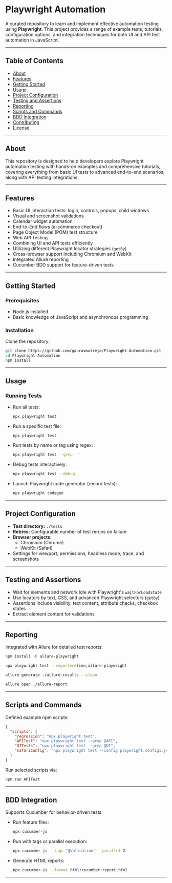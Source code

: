 # Playwright Automation

A curated repository to learn and implement effective automation testing using **Playwright**. This project provides a range of example tests, tutorials, configuration options, and integration techniques for both UI and API test automation in JavaScript.

***

## Table of Contents

- [About](#about)  
- [Features](#features)  
- [Getting Started](#getting-started)  
- [Usage](#usage)  
- [Project Configuration](#project-configuration)  
- [Testing and Assertions](#testing-and-assertions)  
- [Reporting](#reporting)  
- [Scripts and Commands](#scripts-and-commands)  
- [BDD Integration](#bdd-integration)  
- [Contributing](#contributing)  
- [License](#license)  

***

## About

This repository is designed to help developers explore Playwright automation testing with hands-on examples and comprehensive tutorials, covering everything from basic UI tests to advanced end-to-end scenarios, along with API testing integrations.

***

## Features

- Basic UI interaction tests: login, controls, popups, child windows  
- Visual and screenshot validations  
- Calendar widget automation  
- End-to-End flows (e-commerce checkout)  
- Page Object Model (POM) test structure 
- Web API Testing 
- Combining UI and API tests efficiently  
- Utilizing different Playwright locator strategies (`getBy`)  
- Cross-browser support including Chromium and WebKit  
- Integrated Allure reporting  
- Cucumber BDD support for feature-driven tests  

***

## Getting Started

### Prerequisites

- Node.js installed  
- Basic knowledge of JavaScript and asynchronous programming  

### Installation

Clone the repository:

```bash
git clone https://github.com/gauravmutreja/Playwright-Automation.git
cd Playwright-Automation
npm install
```

***

## Usage

### Running Tests

- Run all tests:
  ```bash
  npx playwright test
  ```

- Run a specific test file:
  ```bash
  npx playwright test 
  ```

- Run tests by name or tag using regex:
  ```bash
  npx playwright test --grep ''
  ```

- Debug tests interactively:
  ```bash
  npx playwright test --debug
  ```

- Launch Playwright code generator (record tests):
  ```bash
  npx playwright codegen 
  ```

***

## Project Configuration

- **Test directory:** `./tests`  
- **Retries:** Configurable number of test reruns on failure  
- **Browser projects:**  
  - Chromium (Chrome)  
  - WebKit (Safari)  
- Settings for viewport, permissions, headless mode, trace, and screenshots  

***

## Testing and Assertions

- Wait for elements and network idle with Playwright's `waitForLoadState`  
- Use locators by text, CSS, and advanced Playwright selectors (`getBy`)  
- Assertions include visibility, text content, attribute checks, checkbox states  
- Extract element content for validations  

***

## Reporting

Integrated with Allure for detailed test reports:

```bash
npm install -D allure-playwright

npx playwright test --reporter=line,allure-playwright

allure generate ./allure-results --clean

allure open ./allure-report
```

***

## Scripts and Commands

Defined example npm scripts:

```json
{
  "scripts": {
    "regression": "npx playwright test",
    "APITest": "npx playwright test --grep @API",
    "UITests": "npx playwright test --grep @UI",
    "safariConfig": "npx playwright test --config playwright.config1.js --project=safari"
  }
}
```

Run selected scripts via:

```bash
npm run APITest
```

***

## BDD Integration

Supports Cucumber for behavior-driven tests:

- Run feature files:

  ```bash
  npx cucumber-js
  ```

- Run with tags or parallel execution:

  ```bash
  npx cucumber-js --tags "@Validation" --parallel 2
  ```

- Generate HTML reports:

  ```bash
  npx cucumber-js --format html:cucumber-report.html
  ```

***
